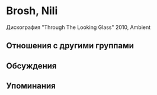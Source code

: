 # Brosh, Nili

Дискография
"Through The Looking Glass" 2010, Ambient

## Отношения с другими группами


## Обсуждения


## Упоминания

